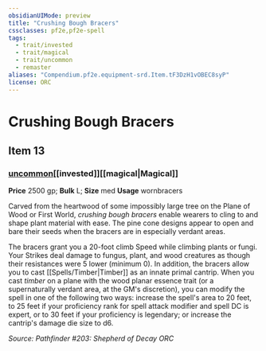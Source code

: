 ```yaml
---
obsidianUIMode: preview
title: "Crushing Bough Bracers"
cssclasses: pf2e,pf2e-spell
tags:
  - trait/invested
  - trait/magical
  - trait/uncommon
  - remaster
aliases: "Compendium.pf2e.equipment-srd.Item.tF3DzH1vOBEC8syP"
license: ORC
---
```

# Crushing Bough Bracers
## Item 13
### [uncommon](uncommon.md "Uncommon Rarity Trait")[[invested]][[magical|Magical]]


**Price** 2500 gp; 
**Bulk** L; **Size** med
**Usage** wornbracers

Carved from the heartwood of some impossibly large tree on the Plane of Wood or First World, _crushing bough bracers_ enable wearers to cling to and shape plant material with ease. The pine cone designs appear to open and bare their seeds when the bracers are in especially verdant areas.

The bracers grant you a 20-foot climb Speed while climbing plants or fungi. Your Strikes deal damage to fungus, plant, and wood creatures as though their resistances were 5 lower (minimum 0). In addition, the bracers allow you to cast [[Spells/Timber|Timber]] as an innate primal cantrip. When you cast _timber_ on a plane with the wood planar essence trait (or a supernaturally verdant area, at the GM's discretion), you can modify the spell in one of the following two ways: increase the spell's area to 20 feet, to 25 feet if your proficiency rank for spell attack modifier and spell DC is expert, or to 30 feet if your proficiency is legendary; or increase the cantrip's damage die size to d6.

*Source: Pathfinder #203: Shepherd of Decay*
*ORC*